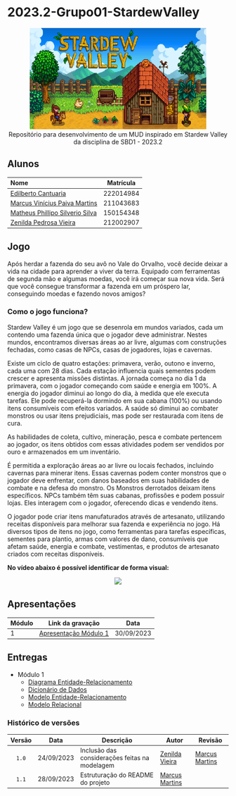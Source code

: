 # 2023.2-Grupo01-StardewValley

<div align="center"> <img src="docs/imagens/capa_stardew-valley.jpg" height="230" width="auto"/> </div>

<div align="center">Repositório para desenvolvimento de um MUD inspirado em Stardew Valley da disciplina de SBD1 - 2023.2</div>

## Alunos

| Nome                                                               | Matrícula |
| :----------------------------------------------------------------- | :-------: |
| [Edilberto Cantuaria](https://github.com/edilbertocantuaria)       | 222014984 |
| [Marcus Vinícius Paiva Martins](https://github.com/marcusmartinss) | 211043683 |
| [Matheus Phillipo Silverio Silva](https://github.com/MattSilverio) | 150154348 |
| [Zenilda Pedrosa Vieira](https://github.com/ZenildaVieira)         | 212002907 |

## Jogo

Após herdar a fazenda do seu avô no Vale do Orvalho, você decide deixar a vida na cidade para aprender a viver da terra. Equipado com ferramentas de segunda mão e algumas moedas, você irá começar sua nova vida. Será que você consegue transformar a fazenda em um próspero lar, conseguindo moedas e fazendo novos amigos?

### Como o jogo funciona?

Stardew Valley é um jogo que se desenrola em mundos variados, cada um contendo uma fazenda única que o jogador deve administrar. Nestes mundos, encontramos diversas áreas ao ar livre, algumas com construções fechadas, como casas de NPCs, casas de jogadores, lojas e cavernas.

Existe um ciclo de quatro estações: primavera, verão, outono e inverno, cada uma com 28 dias. Cada estação influencia quais sementes podem crescer e apresenta missões distintas. A jornada começa no dia 1 da primavera, com o jogador começando com saúde e energia em 100%. A energia do jogador diminui ao longo do dia, à medida que ele executa tarefas. Ele pode recuperá-la dormindo em sua cabana (100%) ou usando itens consumíveis com efeitos variados. A saúde só diminui ao combater monstros ou usar itens prejudiciais, mas pode ser restaurada com itens de cura.

As habilidades de coleta, cultivo, mineração, pesca e combate pertencem ao jogador, os itens obtidos com essas atividades podem ser vendidos por ouro e armazenados em um inventário.

É permitida a exploração áreas ao ar livre ou locais fechados, incluindo cavernas para minerar itens. Essas cavernas podem conter monstros que o jogador deve enfrentar, com danos baseados em suas habilidades de combate e na defesa do monstro. Os Monstros derrotados deixam itens específicos. NPCs também têm suas cabanas, profissões e podem possuir lojas. Eles interagem com o jogador, oferecendo dicas e vendendo itens.

O jogador pode criar itens manufaturados através de artesanato, utilizando receitas disponíveis para melhorar sua fazenda e experiência no jogo. Há diversos tipos de itens no jogo, como ferramentas para tarefas específicas, sementes para plantio, armas com valores de dano, consumíveis que afetam saúde, energia e combate, vestimentas, e produtos de artesanato criados com receitas disponíveis.

**No vídeo abaixo é possível identificar de forma visual:**

<div align="center">
<a href="https://www.youtube.com/watch?v=FjJx6u_5RdU"><img src="https://i.ytimg.com/vi/FjJx6u_5RdU/maxresdefault.jpg" width="50%"></a>
</div>

## Apresentações

| Módulo | Link da gravação          | Data       |
| ------ | ------------------------- | ---------- |
| 1      | [Apresentação Módulo 1](docs/apresentacao/apresentacao_m01.mp4) | 30/09/2023 |

## Entregas

- Módulo 1
  - [Diagrama Entidade-Relacionamento](./docs/DER_StardewValley.md)
  - [Dicionário de Dados](./docs/DD_StardewValley.md)
  - [Modelo Entidade-Relacionamento](./docs/MER_StardewValley.md)
  - [Modelo Relacional](./docs/MREL_StardewValley.md)

### Histórico de versões

| Versão |    Data    | Descrição                                      | Autor                                               | Revisão                                             |
| :----: | :--------: | ---------------------------------------------- | --------------------------------------------------- | --------------------------------------------------- |
| `1.0`  | 24/09/2023 | Inclusão das considerações feitas na modelagem | [Zenilda Vieira](https://github.com/ZenildaVieira)  | [Marcus Martins](https://github.com/marcusmartinss) |
| `1.1`  | 28/09/2023 | Estruturação do README do projeto              | [Marcus Martins](https://github.com/marcusmartinss) |                                                     |
